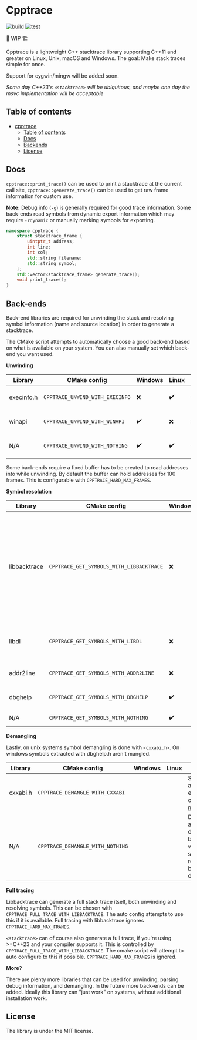 # Cpptrace

[![build](https://github.com/jeremy-rifkin/cpptrace/actions/workflows/build.yml/badge.svg?branch=master)](https://github.com/jeremy-rifkin/cpptrace/actions/workflows/build.yml)
[![test](https://github.com/jeremy-rifkin/cpptrace/actions/workflows/test.yml/badge.svg?branch=master)](https://github.com/jeremy-rifkin/cpptrace/actions/workflows/test.yml)

🚧 WIP 🏗️

Cpptrace is a lightweight C++ stacktrace library supporting C++11 and greater on Linux, Unix, macOS and Windows. The goal:
Make stack traces simple for once.

Support for cygwin/mingw will be added soon.

*Some day C++23's `<stacktrace>` will be ubiquitous, and maybe one day the msvc implementation will be acceptable*

## Table of contents

- [cpptrace](#cpptrace)
  - [Table of contents](#table-of-contents)
  - [Docs](#docs)
  - [Backends](#backends)
  - [License](#license)

## Docs

`cpptrace::print_trace()` can be used to print a stacktrace at the current call site, `cpptrace::generate_trace()` can
be used to get raw frame information for custom use.

**Note:** Debug info (`-g`) is generally required for good trace information. Some back-ends read symbols from dynamic
export information which may require `-rdynamic` or manually marking symbols for exporting.

```cpp
namespace cpptrace {
    struct stacktrace_frame {
        uintptr_t address;
        int line;
        int col;
        std::string filename;
        std::string symbol;
    };
    std::vector<stacktrace_frame> generate_trace();
    void print_trace();
}
```

## Back-ends

Back-end libraries are required for unwinding the stack and resolving symbol information (name and source location) in
order to generate a stacktrace.

The CMake script attempts to automatically choose a good back-end based on what is available on your system. You can
also manually set which back-end you want used.

**Unwinding**

| Library    | CMake config                    | Windows | Linux | macOS | Info                                                               |
|------------|---------------------------------|---------|-------|-------|--------------------------------------------------------------------|
| execinfo.h | `CPPTRACE_UNWIND_WITH_EXECINFO` | ❌       | ✔️    | ✔️    | Frames are captured with `execinfo.h`'s `backtrace`, part of libc. |
| winapi     | `CPPTRACE_UNWIND_WITH_WINAPI`   | ✔️      | ❌     | ❌     | Frames are captured with `CaptureStackBackTrace`.                  |
| N/A        | `CPPTRACE_UNWIND_WITH_NOTHING`  | ✔️      | ✔️    | ✔️    | Unwinding is not done, stack traces will be empty.                 |

Some back-ends require a fixed buffer has to be created to read addresses into while unwinding. By default the buffer
can hold addresses for 100 frames. This is configurable with `CPPTRACE_HARD_MAX_FRAMES`.

**Symbol resolution**

| Library      | CMake config                             | Windows | Linux | macOS | Info                                                                                                                                                                                                                                                                                                                                           |
|--------------|------------------------------------------|---------|-------|-------|------------------------------------------------------------------------------------------------------------------------------------------------------------------------------------------------------------------------------------------------------------------------------------------------------------------------------------------------|
| libbacktrace | `CPPTRACE_GET_SYMBOLS_WITH_LIBBACKTRACE` | ❌       | ✔️    | ❌     | Libbacktrace is already installed on most systems, or available through the compiler directly. If it is installed but backtrace.h is not already in the include path (this can happen when using clang when backtrace lives in gcc's include folder), `CPPTRACE_BACKTRACE_PATH` can be used to specify where the library should be looked for. |
| libdl        | `CPPTRACE_GET_SYMBOLS_WITH_LIBDL`        | ❌       | ✔️    | ✔️    | Libdl uses dynamic export information. Compiling with `-rdynamic` is often needed.                                                                                                                                                                                                                                                             |
| addr2line    | `CPPTRACE_GET_SYMBOLS_WITH_ADDR2LINE`    | ❌       | ✔️    | ❌     | Symbols are resolved by invoking `addr2line` via `fork()`.                                                                                                                                                                                                                                                                                     |
| dbghelp      | `CPPTRACE_GET_SYMBOLS_WITH_DBGHELP`      | ✔️      | ❌     | ❌     | Dbghelp.h allows access to symbols via debug info.                                                                                                                                                                                                                                                                                             |
| N/A          | `CPPTRACE_GET_SYMBOLS_WITH_NOTHING`      | ✔️      | ✔️    | ✔️    | No attempt is made to resolve symbols.                                                                                                                                                                                                                                                                                                         |

**Demangling**

Lastly, on unix systems symbol demangling is done with `<cxxabi.h>`. On windows symbols extracted with dbghelp.h aren't
mangled.

| Library | CMake config | Windows | Linux | Info |
|---------|--------------|---------|-------|------|
| cxxabi.h  | `CPPTRACE_DEMANGLE_WITH_CXXABI` | | | Should be available everywhere other than [msvc](https://godbolt.org/z/93ca9rcdz). |
| N/A  | `CPPTRACE_DEMANGLE_WITH_NOTHING` | | | Don't attempt to do anything beyond what the symbol resolution back-end does. |

**Full tracing**

Libbacktrace can generate a full stack trace itself, both unwinding and resolving symbols. This can be chosen with
`CPPTRACE_FULL_TRACE_WITH_LIBBACKTRACE`. The auto config attempts to use this if it is available. Full tracing with
libbacktrace ignores `CPPTRACE_HARD_MAX_FRAMES`.

`<stacktrace>` can of course also generate a full trace, if you're using >=C++23 and your compiler supports it. This is
controlled by `CPPTRACE_FULL_TRACE_WITH_LIBBACKTRACE`. The cmake script will attempt to auto configure to this if
possible. `CPPTRACE_HARD_MAX_FRAMES` is ignored.

**More?**

There are plenty more libraries that can be used for unwinding, parsing debug information, and demangling. In the future
more back-ends can be added. Ideally this library can "just work" on systems, without additional installation work.

## License

The library is under the MIT license.
